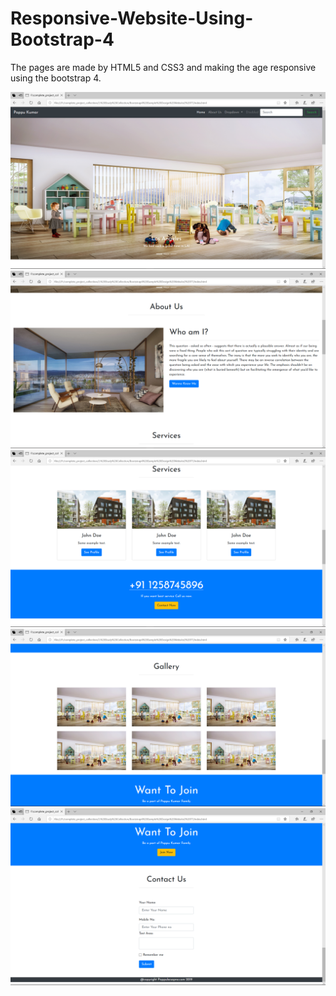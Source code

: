 # Responsive-Website-Using-Bootstrap-4
The pages are made by HTML5 and CSS3 and making the age responsive using the bootstrap 4.

<img src="Screenshot (834).png">
<img src="Screenshot (835).png">
<img src="Screenshot (836).png">
<img src="Screenshot (837).png">
<img src="Screenshot (838).png">
